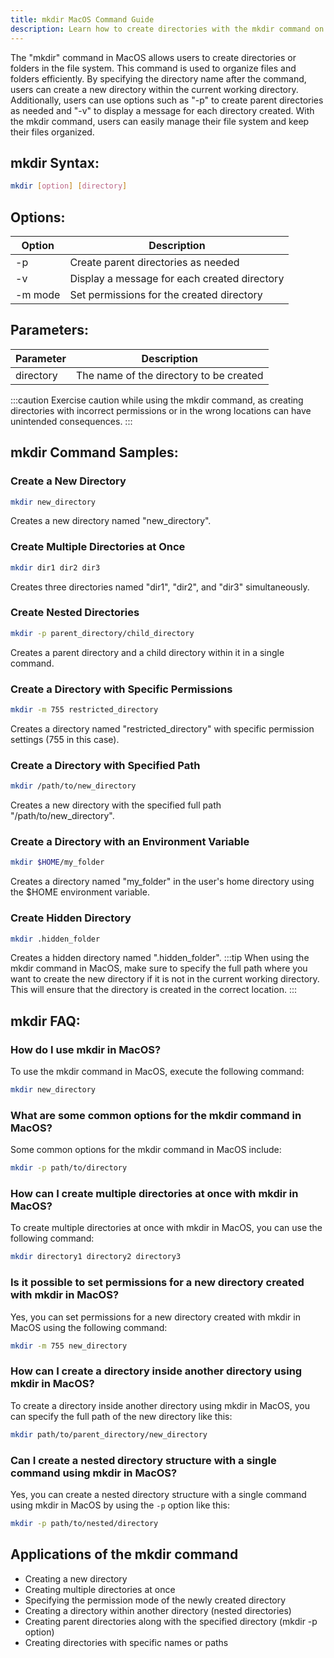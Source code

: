 ```yaml
---
title: mkdir MacOS Command Guide
description: Learn how to create directories with the mkdir command on MacOS. Understand the syntax and options to efficiently organize your files and folders.
---
```


The "mkdir" command in MacOS allows users to create directories or folders in the file system. This command is used to organize files and folders efficiently. By specifying the directory name after the command, users can create a new directory within the current working directory. Additionally, users can use options such as "-p" to create parent directories as needed and "-v" to display a message for each directory created. With the mkdir command, users can easily manage their file system and keep their files organized.

## mkdir Syntax:
```bash
mkdir [option] [directory]
```
## Options:
| Option | Description                            |
|--------|----------------------------------------|
| -p     | Create parent directories as needed    |
| -v     | Display a message for each created directory  |
| -m mode| Set permissions for the created directory   |

## Parameters:
| Parameter | Description                                     |
|-----------|-------------------------------------------------|
| directory | The name of the directory to be created         |

:::caution
Exercise caution while using the mkdir command, as creating directories with incorrect permissions or in the wrong locations can have unintended consequences.
:::
## mkdir Command Samples:
### Create a New Directory
```bash
mkdir new_directory
```
Creates a new directory named "new_directory".

### Create Multiple Directories at Once
```bash
mkdir dir1 dir2 dir3
```
Creates three directories named "dir1", "dir2", and "dir3" simultaneously.

### Create Nested Directories
```bash
mkdir -p parent_directory/child_directory
```
Creates a parent directory and a child directory within it in a single command.

### Create a Directory with Specific Permissions
```bash
mkdir -m 755 restricted_directory
```
Creates a directory named "restricted_directory" with specific permission settings (755 in this case).

### Create a Directory with Specified Path
```bash
mkdir /path/to/new_directory
```
Creates a new directory with the specified full path "/path/to/new_directory".

### Create a Directory with an Environment Variable
```bash
mkdir $HOME/my_folder
```
Creates a directory named "my_folder" in the user's home directory using the $HOME environment variable.

### Create Hidden Directory
```bash
mkdir .hidden_folder
```
Creates a hidden directory named ".hidden_folder".
:::tip
When using the mkdir command in MacOS, make sure to specify the full path where you want to create the new directory if it is not in the current working directory. This will ensure that the directory is created in the correct location.
:::

## mkdir FAQ:
### How do I use mkdir in MacOS?
To use the mkdir command in MacOS, execute the following command:
```bash
mkdir new_directory
```

### What are some common options for the mkdir command in MacOS?
Some common options for the mkdir command in MacOS include:
```bash
mkdir -p path/to/directory
```

### How can I create multiple directories at once with mkdir in MacOS?
To create multiple directories at once with mkdir in MacOS, you can use the following command:
```bash
mkdir directory1 directory2 directory3
```

### Is it possible to set permissions for a new directory created with mkdir in MacOS?
Yes, you can set permissions for a new directory created with mkdir in MacOS using the following command:
```bash
mkdir -m 755 new_directory
```

### How can I create a directory inside another directory using mkdir in MacOS?
To create a directory inside another directory using mkdir in MacOS, you can specify the full path of the new directory like this:
```bash
mkdir path/to/parent_directory/new_directory
```

### Can I create a nested directory structure with a single command using mkdir in MacOS?
Yes, you can create a nested directory structure with a single command using mkdir in MacOS by using the `-p` option like this:
```bash
mkdir -p path/to/nested/directory
```
## Applications of the mkdir command

- Creating a new directory
- Creating multiple directories at once
- Specifying the permission mode of the newly created directory
- Creating a directory within another directory (nested directories)
- Creating parent directories along with the specified directory (mkdir -p option)
- Creating directories with specific names or paths